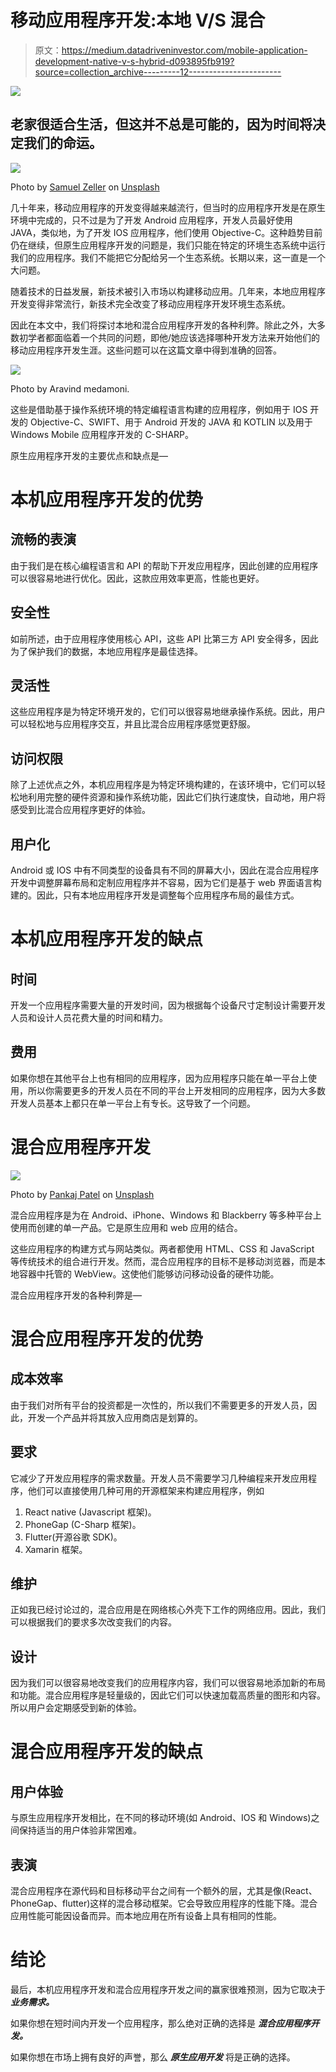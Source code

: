 # 移动应用程序开发:本地 V/S 混合

> 原文：<https://medium.datadriveninvestor.com/mobile-application-development-native-v-s-hybrid-d093895fb919?source=collection_archive---------12----------------------->

[![](img/400ed1383ab7707f8056a1f0cbb0c3ed.png)](http://www.track.datadriveninvestor.com/1B9E)

## 老家很适合生活，但这并不总是可能的，因为时间将决定我们的命运。

![](img/d768c7f27bc1b937472779f697ef96c1.png)

Photo by [Samuel Zeller](https://unsplash.com/@samuelzeller?utm_source=medium&utm_medium=referral) on [Unsplash](https://unsplash.com/?utm_source=medium&utm_medium=referral)

几十年来，移动应用程序的开发变得越来越流行，但当时的应用程序开发是在原生环境中完成的，只不过是为了开发 Android 应用程序，开发人员最好使用 JAVA，类似地，为了开发 IOS 应用程序，他们使用 Objective-C。这种趋势目前仍在继续，但原生应用程序开发的问题是，我们只能在特定的环境生态系统中运行我们的应用程序。我们不能把它分配给另一个生态系统。长期以来，这一直是一个大问题。

随着技术的日益发展，新技术被引入市场以构建移动应用。几年来，本地应用程序开发变得非常流行，新技术完全改变了移动应用程序开发环境生态系统。

因此在本文中，我们将探讨本地和混合应用程序开发的各种利弊。除此之外，大多数初学者都面临着一个共同的问题，即他/她应该选择哪种开发方法来开始他们的移动应用程序开发生涯。这些问题可以在这篇文章中得到准确的回答。

![](img/679ca0f1c76c917e068d2ef6ae966ee3.png)

Photo by Aravind medamoni.

这些是借助基于操作系统环境的特定编程语言构建的应用程序，例如用于 IOS 开发的 Objective-C、SWIFT、用于 Android 开发的 JAVA 和 KOTLIN 以及用于 Windows Mobile 应用程序开发的 C-SHARP。

原生应用程序开发的主要优点和缺点是—

# 本机应用程序开发的优势

## 流畅的表演

由于我们是在核心编程语言和 API 的帮助下开发应用程序，因此创建的应用程序可以很容易地进行优化。因此，这款应用效率更高，性能也更好。

## 安全性

如前所述，由于应用程序使用核心 API，这些 API 比第三方 API 安全得多，因此为了保护我们的数据，本地应用程序是最佳选择。

## 灵活性

这些应用程序是为特定环境开发的，它们可以很容易地继承操作系统。因此，用户可以轻松地与应用程序交互，并且比混合应用程序感觉更舒服。

## 访问权限

除了上述优点之外，本机应用程序是为特定环境构建的，在该环境中，它们可以轻松地利用完整的硬件资源和操作系统功能，因此它们执行速度快，自动地，用户将感受到比混合应用程序更好的体验。

## 用户化

Android 或 IOS 中有不同类型的设备具有不同的屏幕大小，因此在混合应用程序开发中调整屏幕布局和定制应用程序并不容易，因为它们是基于 web 界面语言构建的。因此，只有本地应用程序开发是调整每个应用程序布局的最佳方式。

# 本机应用程序开发的缺点

## 时间

开发一个应用程序需要大量的开发时间，因为根据每个设备尺寸定制设计需要开发人员和设计人员花费大量的时间和精力。

## 费用

如果你想在其他平台上也有相同的应用程序，因为应用程序只能在单一平台上使用，所以你需要更多的开发人员在不同的平台上开发相同的应用程序，因为大多数开发人员基本上都只在单一平台上有专长。这导致了一个问题。

# 混合应用程序开发

![](img/076550a13cc8b3b16ee274a8745c0363.png)

Photo by [Pankaj Patel](https://unsplash.com/@pankajpatel?utm_source=medium&utm_medium=referral) on [Unsplash](https://unsplash.com/?utm_source=medium&utm_medium=referral)

混合应用程序是为在 Android、iPhone、Windows 和 Blackberry 等多种平台上使用而创建的单一产品。它是原生应用和 web 应用的结合。

这些应用程序的构建方式与网站类似。两者都使用 HTML、CSS 和 JavaScript 等传统技术的组合进行开发。然而，混合应用程序的目标不是移动浏览器，而是本地容器中托管的 WebView。这使他们能够访问移动设备的硬件功能。

混合应用程序开发的各种利弊是—

# 混合应用程序开发的优势

## 成本效率

由于我们对所有平台的投资都是一次性的，所以我们不需要更多的开发人员，因此，开发一个产品并将其放入应用商店是划算的。

## 要求

它减少了开发应用程序的需求数量。开发人员不需要学习几种编程来开发应用程序，他们可以直接使用几种可用的开源框架来构建应用程序，例如

1.  React native (Javascript 框架)。
2.  PhoneGap (C-Sharp 框架)。
3.  Flutter(开源谷歌 SDK)。
4.  Xamarin 框架。

## 维护

正如我已经讨论过的，混合应用是在网络核心外壳下工作的网络应用。因此，我们可以根据我们的要求多次改变我们的内容。

## 设计

因为我们可以很容易地改变我们的应用程序内容，我们可以很容易地添加新的布局和功能。混合应用程序是轻量级的，因此它们可以快速加载高质量的图形和内容。所以用户会定期感受到新的体验。

# 混合应用程序开发的缺点

## 用户体验

与原生应用程序开发相比，在不同的移动环境(如 Android、IOS 和 Windows)之间保持适当的用户体验非常困难。

## 表演

混合应用程序在源代码和目标移动平台之间有一个额外的层，尤其是像(React、PhoneGap、flutter)这样的混合移动框架。它会导致应用程序的性能下降。混合应用性能可能因设备而异。而本地应用在所有设备上具有相同的性能。

# 结论

最后，本机应用程序开发和混合应用程序开发之间的赢家很难预测，因为它取决于 ***业务需求。***

如果你想在短时间内开发一个应用程序，那么绝对正确的选择是 ***混合应用程序开发。***

如果你想在市场上拥有良好的声誉，那么 ***原生应用开发*** 将是正确的选择。
